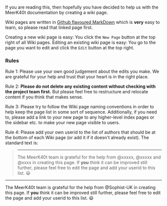 If you are reading this, then hopefully you have decided to help us with the MeerK40t documentation by creating a wiki page.

Wiki pages are written in [Github flavoured MarkDown](https://github.github.com/gfm/) which is **very** easy to learn, so please read that linked page first.

Creating a new wiki page is easy: You click the `New Page` button at the top right of all Wiki pages.
Editing an existing wiki page is easy: You go to the page you want to edit and click the `Edit` button at the top right.

### Rules
Rule 1: Please use your own good judgement about the edits you make. We are grateful for your help and trust that your heart is in the right place.

Rule 2: **Please do not delete any existing content without checking with the project team first.** But please feel free to restructure and relocate content if you think that makes sense.

Rule 3: Please try to follow the Wiki page naming conventions in order to help keep the page list in some sort of sequence. Additionally, if you need to, please add a link to your new page to any higher-level index pages or the sidebar etc. to make your new page visible to users.

Rule 4: Please add your own userid to the list of authors that should be at the bottom of each Wiki page (or add it if it doesn't already exist). The standard text is:

> ---
> The MeerK40t team is grateful for the help from @xxxxx, @xxxxx and @xxxx in creating this page. If **you** think it can be improved still further, please feel free to edit the page and add your userid to this list. 😃 

---
The MeerK40t team is grateful for the help from @Sophist-UK in creating this page. If **you** think it can be improved still further, please feel free to edit the page and add your userid to this list. 😃